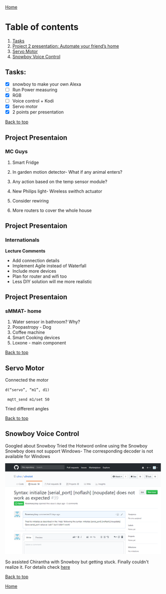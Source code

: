 [Home](https://github.com/AnastasiiaMishchenko/Internationals/blob/master/Rosemary%20Poovattil/Portfolio.md)

# Table of contents

1. [Tasks](#task)
2. [Project 2 presentation: Automate your friend’s home](#pro)
3. [Servo Motor](#motor)
4. [Snowboy Voice Control](#snow)

## Tasks: <a name="task"></a>
- [x] snowboy to make your own Alexa
- [ ] Run Power measuring
- [x] RGB
- [ ] Voice control + Kodi
- [x] Servo motor
- [x] 2 points per presentation

<a href="#top">Back to top</a>

## Project Presentaion<a name="pro"></a>
### MC Guys

1. Smart Fridge

2. In garden motion detector- What if any animal enters?

3. Any action based on the temp sensor module?

4. New Philips light- Wireless swithch actuator 

5. Consider rewiring

6. More routers to cover the whole house


## Project Presentaion
### Internationals

**Lecture Comments**
- Add connection details
- Implement Agile instead of Waterfall
- Include more devices
- Plan for router and wifi too
- Less DIY solution will me more realistic 


## Project Presentaion
### sMMAT- home
 1. Water sensor in bathroom? Why?
 2. Poopastropy - Dog 
 3. Coffee machine 
 4. Smart Cooking devices
 5. Loxone - main component
 
 <a href="#top">Back to top</a>
 
 
 ## Servo Motor<a name="motor"></a>

Connected the motor

``d(“servo”, “m1”, d1)``

`` mqtt_send m1/set 50``

Tried different angles

<a href="#top">Back to top</a>


## Snowboy Voice Control<a name="snow"></a>

Googled about Snowboy
Tried the Hotword online using the Snowboy
Snowboy does not support Windows- The corresponding decoder is not available for Windows

![alt text](https://github.com/AnastasiiaMishchenko/Internationals/blob/master/Rosemary%20Poovattil/Images/issue_ulnoiot.png)

So assisted Chirantha with Snowboy but getting stuck. Finally couldn't realize it. For details check [here](https://github.com/AnastasiiaMishchenko/Internationals/blob/master/Chirantha%20Peramunage-_/IoT%20Lecture%20Logs/lecture6.md#install-snowboy) 

<a href="#top">Back to top</a>

[Home](https://github.com/AnastasiiaMishchenko/Internationals/blob/master/Rosemary%20Poovattil/Portfolio.md)

